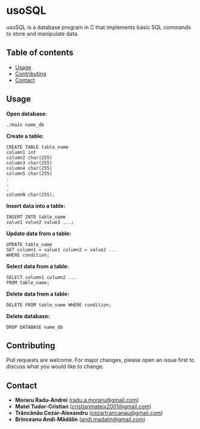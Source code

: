 # usoSQL

usoSQL is a database program in C that implements basic SQL commands to store and manipulate data.

## Table of contents
<!--ts-->
   * [Usage](#usage)
   * [Contributing](#contributing)
   * [Contact](#contact)
<!--te-->

## Usage 
**Open database:**
```
./main name_db
```

**Create a table:**
```
CREATE TABLE table_name
column1 int
column2 char(255)
column3 char(255)
column4 char(255)
column5 char(255)
.
.
.
columnN char(255);
```

**Insert data into a table:**

```
INSERT INTO table_name
value1 value2 value3 ...;
```

**Update data from a table:**
```
UPDATE table_name
SET column1 = value1 column2 = value2 ...
WHERE condition;
```
**Select data from a table:**
```
SELECT column1 column2 ...
FROM table_name;
```
**Delete data from a table:**
```
DELETE FROM table_name WHERE condition;
```
**Delete database:**
```
DROP DATABASE name_db
```

## Contributing
Pull requests are welcome. For major changes, please open an issue first to discuss what you would like to change.


## Contact
* **Moraru Radu-Andrei** (radu.a.moraru@gmail.com)
* **Matei Tudor-Cristian** (cristianmateix2001@gmail.com)
* **Trăncănău Cezar-Alexandru** (cezartrancanau@gmail.com)
* **Brinceanu Andi-Mădălin** (andi.madalin@gmail.com)
